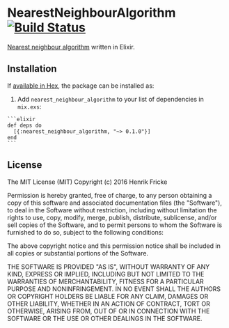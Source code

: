 # NearestNeighbourAlgorithm [![Build Status](https://travis-ci.org/HenrikFricke/elixir-nearest-neighbour-algorithm.svg?branch=master)](https://travis-ci.org/HenrikFricke/elixir-nearest-neighbour-algorithm)

[Nearest neighbour algorithm](https://en.wikipedia.org/wiki/Nearest_neighbour_algorithm)
written in Elixir.

## Installation

If [available in Hex](https://hex.pm/docs/publish), the package can be installed as:

  1. Add `nearest_neighbour_algorithm` to your list of dependencies in `mix.exs`:

    ```elixir
    def deps do
      [{:nearest_neighbour_algorithm, "~> 0.1.0"}]
    end
    ```

## License

The MIT License (MIT)
Copyright (c) 2016 Henrik Fricke

Permission is hereby granted, free of charge, to any person obtaining a copy
of this software and associated documentation files (the "Software"), to deal
in the Software without restriction, including without limitation the rights
to use, copy, modify, merge, publish, distribute, sublicense, and/or sell copies
of the Software, and to permit persons to whom the Software is furnished to do
so, subject to the following conditions:

The above copyright notice and this permission notice shall be included in all
copies or substantial portions of the Software.

THE SOFTWARE IS PROVIDED "AS IS", WITHOUT WARRANTY OF ANY KIND, EXPRESS OR
IMPLIED, INCLUDING BUT NOT LIMITED TO THE WARRANTIES OF MERCHANTABILITY, FITNESS
FOR A PARTICULAR PURPOSE AND NONINFRINGEMENT. IN NO EVENT SHALL THE AUTHORS OR
COPYRIGHT HOLDERS BE LIABLE FOR ANY CLAIM, DAMAGES OR OTHER LIABILITY, WHETHER
IN AN ACTION OF CONTRACT, TORT OR OTHERWISE, ARISING FROM, OUT OF OR IN CONNECTION
WITH THE SOFTWARE OR THE USE OR OTHER DEALINGS IN THE SOFTWARE.
